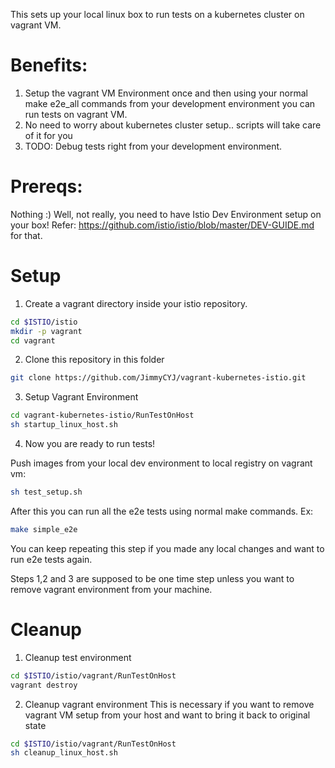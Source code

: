 This sets up your local linux box to run tests on a kubernetes cluster on vagrant VM.

# Benefits:
1) Setup the vagrant VM Environment once and then using your normal make e2e_all commands from your development environment you can run tests on vagrant VM.
2) No need to worry about kubernetes cluster setup.. scripts will take care of it for you
3) TODO: Debug tests right from your development environment.

# Prereqs:
Nothing :)
Well, not really, you need to have Istio Dev Environment setup on your box!
Refer: https://github.com/istio/istio/blob/master/DEV-GUIDE.md for that.

# Setup
1) Create a vagrant directory inside your istio repository.

```bash
cd $ISTIO/istio
mkdir -p vagrant
cd vagrant
```

2) Clone this repository in this folder

```bash
git clone https://github.com/JimmyCYJ/vagrant-kubernetes-istio.git
```

3) Setup Vagrant Environment

```bash
cd vagrant-kubernetes-istio/RunTestOnHost
sh startup_linux_host.sh
```

4) Now you are ready to run tests!

Push images from your local dev environment to local registry on vagrant vm:
```bash
sh test_setup.sh
```
After this you can run all the e2e tests using normal make commands. Ex:
```bash
make simple_e2e
```
You can keep repeating this step if you made any local changes and want to run e2e tests again.

Steps 1,2 and 3 are supposed to be one time step unless you want to remove vagrant environment from your machine.

# Cleanup
1) Cleanup test environment
```bash
cd $ISTIO/istio/vagrant/RunTestOnHost
vagrant destroy
```

2) Cleanup vagrant environment
This is necessary if you want to remove vagrant VM setup from your host and want to bring it back to original state
```bash
cd $ISTIO/istio/vagrant/RunTestOnHost
sh cleanup_linux_host.sh
```

